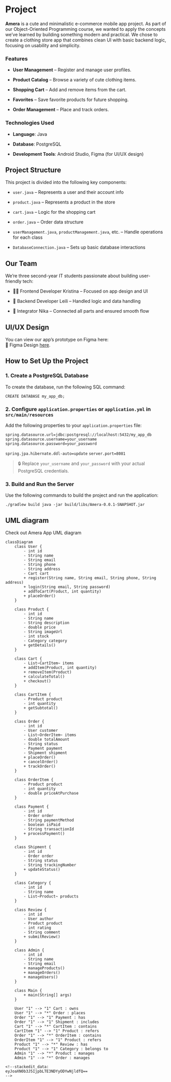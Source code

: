# Project

**Amera** is a cute and minimalistic e-commerce mobile app project. As part of our Object-Oriented Programming course, we wanted to apply the concepts we’ve learned by building something modern and practical. We chose to create a clothing store app that combines clean UI with basic backend logic, focusing on usability and simplicity.

### Features 

-   **User Management** – Register and manage user profiles.
    
-   **Product Catalog** – Browse a variety of cute clothing items.
    
-   **Shopping Cart** – Add and remove items from the cart.
    
-   **Favorites** – Save favorite products for future shopping.
    
-   **Order Management** – Place and track orders.

### Technologies Used

-   **Language**: Java
    
-   **Database**: PostgreSQL
    
-   **Development Tools**: Android Studio, Figma (for UI/UX design)

## Project Structure

This project is divided into the following key components:

-   `user.java` – Represents a user and their account info
    
-   `product.java` – Represents a product in the store
    
-   `cart.java` – Logic for the shopping cart
    
-   `order.java` – Order data structure
    
-   `userManagement.java`, `productManagement.java`, etc. – Handle operations for each class
    
-   `DatabaseConnection.java` – Sets up basic database interactions

## Our Team

We’re three second-year IT students passionate about building user-friendly tech:

-   👩‍💻 Frontend Developer Kristina – Focused on app design and UI
    
-   🧠 Backend Developer Leili – Handled logic and data handling
    
-   🔧 Integrator Nika – Connected all parts and ensured smooth flow

## UI/UX Design

You can view our app’s prototype on Figma here:  
🔗 Figma Design [here](https://www.figma.com/design/vb9AUuNbQMUEfKMXW6MMHo/Amera?m=auto&t=0kXZntR2XpLES0kA-6).

##
## How to Set Up the Project

### 1. Create a PostgreSQL Database

To create the database, run the following SQL command:

`CREATE DATABASE my_app_db;` 

### 2. Configure `application.properties` or `application.yml` in `src/main/resources`

Add the following properties to your `application.properties` file:

`spring.datasource.url=jdbc:postgresql://localhost:5432/my_app_db`
`spring.datasource.username=your_username`
`spring.datasource.password=your_password`

`spring.jpa.hibernate.ddl-auto=update`
`server.port=8081`

> 🔒 Replace `your_username` and `your_password` with your actual PostgreSQL credentials.

### 3. Build and Run the Server

Use the following commands to build the project and run the application:

`./gradlew build
java -jar build/libs/Amera-0.0.1-SNAPSHOT.jar`

## UML diagram
Check out Amera App UML diagram
```mermaid
classDiagram
    class User {
        - int id
        - String name
        - String email
        - String phone
        - String address
        - Cart cart
        + register(String name, String email, String phone, String address)
        + login(String email, String password)
        + addToCart(Product, int quantity)
        + placeOrder()
    }

    class Product {
        - int id
        - String name
        - String description
        - double price
        - String imageUrl
        - int stock
        - Category category
        + getDetails()
    }

    class Cart {
        - List~CartItem~ items
        + addItem(Product, int quantity)
        + removeItem(Product)
        + calculateTotal()
        + checkout()
    }

    class CartItem {
        - Product product
        - int quantity
        + getSubtotal()
    }

    class Order {
        - int id
        - User customer
        - List~OrderItem~ items
        - double totalAmount
        - String status
        - Payment payment
        - Shipment shipment
        + placeOrder()
        + cancelOrder()
        + trackOrder()
    }

    class OrderItem {
        - Product product
        - int quantity
        - double priceAtPurchase
    }

    class Payment {
        - int id
        - Order order
        - String paymentMethod
        - boolean isPaid
        - String transactionId
        + processPayment()
    }

    class Shipment {
        - int id
        - Order order
        - String status
        - String trackingNumber
        + updateStatus()
    }

    class Category {
        - int id
        - String name
        - List~Product~ products
    }

    class Review {
        - int id
        - User author
        - Product product
        - int rating
        - String comment
        + submitReview()
    }

    class Admin {
        - int id
        - String name
        - String email
        + manageProducts()
        + manageOrders()
        + manageUsers()
    }

    class Main {
        + main(String[] args)
    }

    User "1" --> "1" Cart : owns
    User "1" --> "*" Order : places
    Order "1" --> "1" Payment : has
    Order "1" --> "1" Shipment : includes
    Cart "1" --> "*" CartItem : contains
    CartItem "1" --> "1" Product : refers
    Order "1" --> "*" OrderItem : contains
    OrderItem "1" --> "1" Product : refers
    Product "1" --> "*" Review : has
    Product "1" --> "1" Category : belongs to
    Admin "1" --> "*" Product : manages
    Admin "1" --> "*" Order : manages

<!--stackedit_data:
eyJoaXN0b3J5IjpbLTE3NDYyODYwNjldfQ==
-->